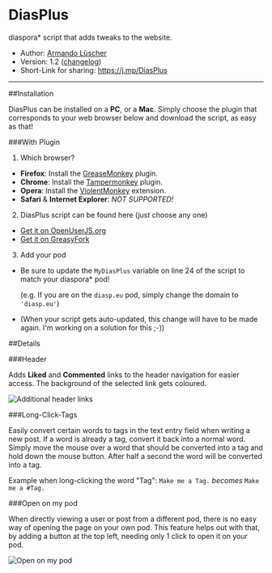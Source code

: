 # DiasPlus

diaspora\* script that adds tweaks to the website.

- Author: [Armando Lüscher](https://diasp.eu/people/c2d5d7b0852901324e075404a6b20780)
- Version: 1.2 ([changelog](https://github.com/noplanman/DiasPlus/blob/master/CHANGELOG.md))
- Short-Link for sharing: https://j.mp/DiasPlus

---

##Installation

DiasPlus can be installed on a **PC**, or a **Mac**.
Simply choose the plugin that corresponds to your web browser below and download the script, as easy as that!

###With Plugin
1. Which browser?
  - **Firefox**: Install the [GreaseMonkey](https://addons.mozilla.org/en-US/firefox/addon/greasemonkey/) plugin.
  - **Chrome**: Install the [Tampermonkey](https://chrome.google.com/webstore/detail/tampermonkey/dhdgffkkebhmkfjojejmpbldmpobfkfo?hl=en) plugin.
  - **Opera**: Install the [ViolentMonkey](https://addons.opera.com/en/extensions/details/violent-monkey/) extension.
  - **Safari** & **Internet Explorer**: *NOT SUPPORTED!*

2. DiasPlus script can be found here (just choose any one)
  - [Get it on OpenUserJS.org](https://openuserjs.org/install/noplanman/DiasPlus.user.js)
  - [Get it on GreasyFork](https://greasyfork.org/en/scripts/7789-diasplus/code/DiasPlus.user.js)

3. Add your pod
  - Be sure to update the `MyDiasPlus` variable on line 24 of the script to match your diaspora\* pod!

    (e.g. If you are on the `diasp.eu` pod, simply change the domain to `'diasp.eu'`)
  - (When your script gets auto-updated, this change will have to be made again. I'm working on a solution for this ;-))

##Details

###Header

Adds **Liked** and **Commented** links to the header navigation for easier access.
The background of the selected link gets coloured.

![Additional header links](https://github.com/noplanman/DiasPlus/raw/master/assets/header.png)

###Long-Click-Tags

Easily convert certain words to tags in the text entry field when writing a new post.
If a word is already a tag, convert it back into a normal word.
Simply move the mouse over a word that should be converted into a tag and hold down the mouse button. After half a second the word will be converted into a tag.

Example when long-clicking the word "Tag": `Make me a Tag.` *becomes* `Make me a #Tag.`

###Open on my pod

When directly viewing a user or post from a different pod, there is no easy way of opening the page on your own pod.
This feature helps out with that, by adding a button at the top left, needing only 1 click to open it on your pod.

![Open on my pod](https://github.com/noplanman/DiasPlus/raw/master/assets/open-on-my-pod.png)